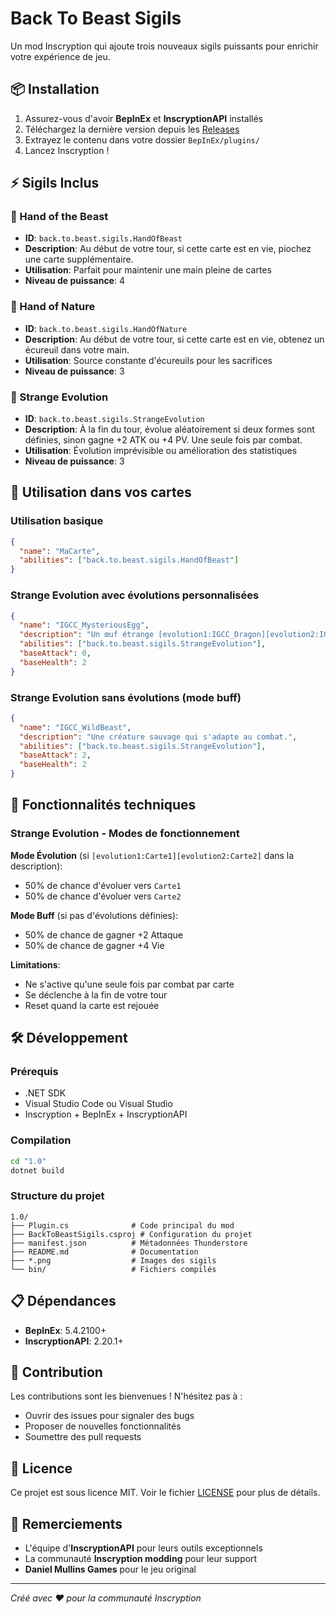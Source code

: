 # Back To Beast Sigils

Un mod Inscryption qui ajoute trois nouveaux sigils puissants pour enrichir votre expérience de jeu.

## 📦 Installation

1. Assurez-vous d'avoir **BepInEx** et **InscryptionAPI** installés
2. Téléchargez la dernière version depuis les [Releases](https://github.com/Cellri131/Back-To-Beast-Sigil/releases)
3. Extrayez le contenu dans votre dossier `BepInEx/plugins/`
4. Lancez Inscryption !

## ⚡ Sigils Inclus

### 🦾 Hand of the Beast
- **ID**: `back.to.beast.sigils.HandOfBeast`
- **Description**: Au début de votre tour, si cette carte est en vie, piochez une carte supplémentaire.
- **Utilisation**: Parfait pour maintenir une main pleine de cartes
- **Niveau de puissance**: 4

### 🌿 Hand of Nature  
- **ID**: `back.to.beast.sigils.HandOfNature`
- **Description**: Au début de votre tour, si cette carte est en vie, obtenez un écureuil dans votre main.
- **Utilisation**: Source constante d'écureuils pour les sacrifices
- **Niveau de puissance**: 3

### 🎲 Strange Evolution
- **ID**: `back.to.beast.sigils.StrangeEvolution` 
- **Description**: À la fin du tour, évolue aléatoirement si deux formes sont définies, sinon gagne +2 ATK ou +4 PV. Une seule fois par combat.
- **Utilisation**: Évolution imprévisible ou amélioration des statistiques
- **Niveau de puissance**: 3

## 🎯 Utilisation dans vos cartes

### Utilisation basique
```json
{
  "name": "MaCarte",
  "abilities": ["back.to.beast.sigils.HandOfBeast"]
}
```

### Strange Evolution avec évolutions personnalisées
```json
{
  "name": "IGCC_MysteriousEgg",
  "description": "Un œuf étrange [evolution1:IGCC_Dragon][evolution2:IGCC_Phoenix] qui éclot différemment.",
  "abilities": ["back.to.beast.sigils.StrangeEvolution"],
  "baseAttack": 0,
  "baseHealth": 2
}
```

### Strange Evolution sans évolutions (mode buff)
```json
{
  "name": "IGCC_WildBeast", 
  "description": "Une créature sauvage qui s'adapte au combat.",
  "abilities": ["back.to.beast.sigils.StrangeEvolution"],
  "baseAttack": 2,
  "baseHealth": 2
}
```

## 🔧 Fonctionnalités techniques

### Strange Evolution - Modes de fonctionnement

**Mode Évolution** (si `[evolution1:Carte1][evolution2:Carte2]` dans la description):
- 50% de chance d'évoluer vers `Carte1`
- 50% de chance d'évoluer vers `Carte2`

**Mode Buff** (si pas d'évolutions définies):
- 50% de chance de gagner +2 Attaque
- 50% de chance de gagner +4 Vie

**Limitations**:
- Ne s'active qu'une seule fois par combat par carte
- Se déclenche à la fin de votre tour
- Reset quand la carte est rejouée

## 🛠️ Développement

### Prérequis
- .NET SDK
- Visual Studio Code ou Visual Studio
- Inscryption + BepInEx + InscryptionAPI

### Compilation
```bash
cd "1.0"
dotnet build
```

### Structure du projet
```
1.0/
├── Plugin.cs              # Code principal du mod
├── BackToBeastSigils.csproj # Configuration du projet
├── manifest.json          # Métadonnées Thunderstore
├── README.md              # Documentation
├── *.png                  # Images des sigils
└── bin/                   # Fichiers compilés
```

## 📋 Dépendances

- **BepInEx**: 5.4.2100+
- **InscryptionAPI**: 2.20.1+

## 🤝 Contribution

Les contributions sont les bienvenues ! N'hésitez pas à :
- Ouvrir des issues pour signaler des bugs
- Proposer de nouvelles fonctionnalités
- Soumettre des pull requests

## 📄 Licence

Ce projet est sous licence MIT. Voir le fichier [LICENSE](LICENSE) pour plus de détails.

## 🙏 Remerciements

- L'équipe d'**InscryptionAPI** pour leurs outils exceptionnels
- La communauté **Inscryption modding** pour leur support
- **Daniel Mullins Games** pour le jeu original

---

*Créé avec ❤️ pour la communauté Inscryption*
